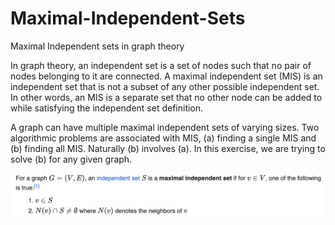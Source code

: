 # Maximal-Independent-Sets
Maximal Independent sets in graph theory

In graph theory, an independent set is a set of nodes such that no pair of nodes belonging to it are connected. A maximal independent set (MIS) is an independent set that is not a subset of any other possible independent set. In other words, an MIS is a separate set that no other node can be added to while satisfying the independent set definition.

A graph can have multiple maximal independent sets of varying sizes. Two algorithmic problems are associated with MIS, (a) finding a single MIS and (b) finding all MIS. Naturally (b) involves (a). In this exercise, we are trying to solve (b) for any given graph. 

![alt text](https://github.com/panoskazantzis/Maximal-Independent-Sets/blob/main/assets/MIS_definition.png?raw=true)
